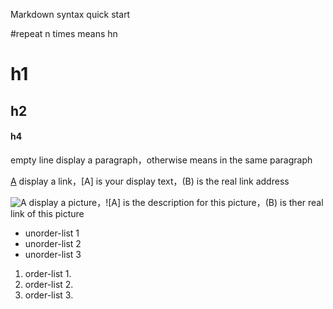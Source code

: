Markdown syntax quick start

#repeat n times means hn

#  h1
##  h2
####  h4

empty line display a paragraph，otherwise means in the same paragraph

[A](http://www.marklbp.com) display a link，[A] is your display text，(B) is the real link address 

![A](http://www.marklbp.com/images/chocolate.jpg) display a picture，![A] is the description for this picture，(B) is ther real link of this picture

* unorder-list 1
* unorder-list 2
* unorder-list 3

1. order-list 1.
2. order-list 2.
3. order-list 3.
